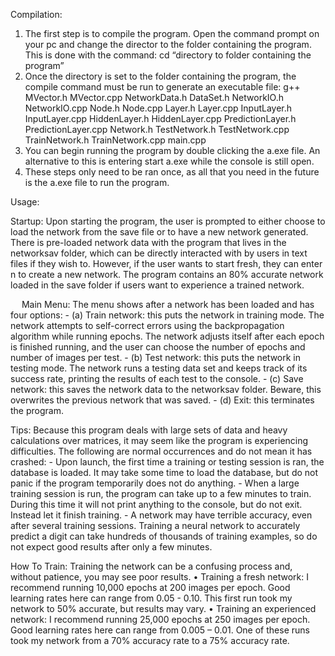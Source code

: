 Compilation:
1.	The first step is to compile the program. Open the command prompt on your pc and change the director to the folder containing the program. This is done with the command:
cd “directory to folder containing the program”
2.	Once the directory is set to the folder containing the program, the compile command must be run to generate an executable file:
g++ MVector.h MVector.cpp NetworkData.h DataSet.h NetworkIO.h NetworkIO.cpp Node.h Node.cpp Layer.h Layer.cpp InputLayer.h InputLayer.cpp HiddenLayer.h HiddenLayer.cpp PredictionLayer.h PredictionLayer.cpp Network.h TestNetwork.h TestNetwork.cpp TrainNetwork.h TrainNetwork.cpp main.cpp
3.	You can begin running the program by double clicking the a.exe file. An alternative to this is entering  start a.exe  while the console is still open.
4.	These steps only need to be ran once, as all that you need in the future is the a.exe file to run the program.

Usage:

Startup: Upon starting the program, the user is prompted to either choose to load the network from the save file or to have a new network generated. There is pre-loaded network data with the program that lives in the networksav folder, which can be directly interacted with by users in text files if they wish to. However, if the user wants to start fresh, they can enter n to create a new network. The program contains an 80% accurate network loaded in the save folder if users want to experience a trained network.

 
Main Menu: The menu shows after a network has been loaded and has four options:
	- (a) Train network: this puts the network in training mode. The network attempts to self-correct errors using the backpropagation algorithm while running epochs. The network adjusts itself after each epoch is finished running, and the user can choose the number of epochs and number of images per test.
	- (b) Test network: this puts the network in testing mode. The network runs a testing data set and keeps track of its success rate, printing the results of each test to the console.
	- (c) Save network: this saves the network data to the networksav folder. Beware, this overwrites the previous network that was saved.
	- (d) Exit: this terminates the program.

Tips: Because this program deals with large sets of data and heavy calculations over matrices, it may seem like the program is experiencing difficulties. The following are normal occurrences and do not mean it has crashed:
	- Upon launch, the first time a training or testing session is ran, the database is loaded. It may take some time to load the database, but do not panic if the program temporarily does not do anything.
	- When a large training session is run, the program can take up to a few minutes to train. During this time it will not print anything to the console, but do not exit. Instead let it finish training.
	- A network may have terrible accuracy, even after several training sessions. Training a neural network to accurately predict a digit can take hundreds of thousands of training examples, so do not expect good results after only a few minutes.

How To Train: Training the network can be a confusing process and, without patience, you may see poor results.
•	Training a fresh network: I recommend running 10,000 epochs at 200 images per epoch. Good learning rates here can range from 0.05 - 0.10. This first run took my network to 50% accurate, but results may vary.
•	Training an experienced network: I recommend running 25,000 epochs at 250 images per epoch. Good learning rates here can range from 0.005 – 0.01. One of these runs took my network from a 70% accuracy rate to a 75% accuracy rate.
